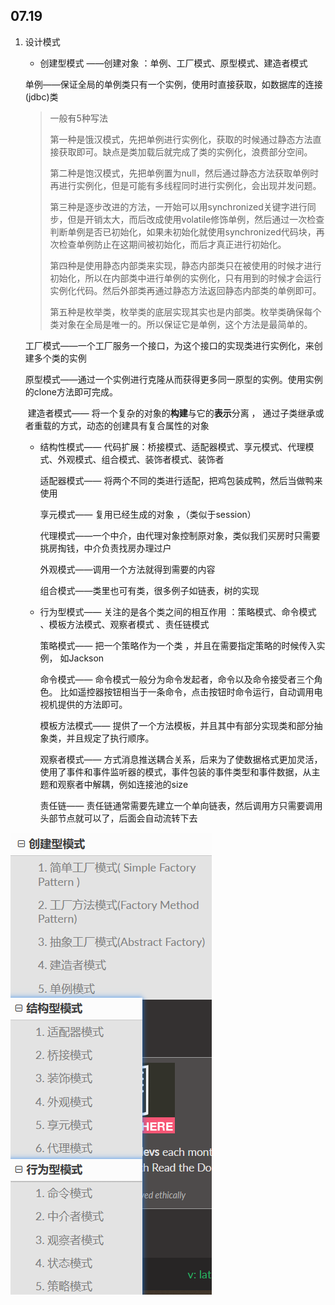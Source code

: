 ## 07.19

1. 设计模式

   * 创建型模式 ——创建对象 ：单例、工厂模式、原型模式、建造者模式

   ​	单例——保证全局的单例类只有一个实例，使用时直接获取，如数据库的连接(jdbc)类

   > 一般有5种写法
   >
   > 第一种是饿汉模式，先把单例进行实例化，获取的时候通过静态方法直接获取即可。缺点是类加载后就完成了类的实例化，浪费部分空间。
   >
   > 第二种是饱汉模式，先把单例置为null，然后通过静态方法获取单例时再进行实例化，但是可能有多线程同时进行实例化，会出现并发问题。
   >
   > 第三种是逐步改进的方法，一开始可以用synchronized关键字进行同步，但是开销太大，而后改成使用volatile修饰单例，然后通过一次检查判断单例是否已初始化，如果未初始化就使用synchronized代码块，再次检查单例防止在这期间被初始化，而后才真正进行初始化。
   >
   > 第四种是使用静态内部类来实现，静态内部类只在被使用的时候才进行初始化，所以在内部类中进行单例的实例化，只有用到的时候才会运行实例化代码。然后外部类再通过静态方法返回静态内部类的单例即可。
   >
   > 第五种是枚举类，枚举类的底层实现其实也是内部类。枚举类确保每个类对象在全局是唯一的。所以保证它是单例，这个方法是最简单的。

   ​	工厂模式——一个工厂服务一个接口，为这个接口的实现类进行实例化，来创建多个类的实例

   ​	原型模式——通过一个实例进行克隆从而获得更多同一原型的实例。使用实例的clone方法即可完成。

   ​	建造者模式—— 将一个复杂的对象的**构建**与它的**表示**分离 ， 通过子类继承或者重载的方式，动态的创建具有复合属性的对象 

   * 结构性模式—— 代码扩展：桥接模式、适配器模式、享元模式、代理模式、外观模式、组合模式、装饰者模式、装饰者

     适配器模式——  将两个不同的类进行适配，把鸡包装成鸭，然后当做鸭来使用 

     享元模式—— 复用已经生成的对象 ，（类似于session）

     代理模式——一个中介，由代理对象控制原对象，类似我们买房时只需要挑房掏钱，中介负责找房办理过户

     外观模式——调用一个方法就得到需要的内容

     组合模式——类里也可有类，很多例子如链表，树的实现

   * 行为型模式——  关注的是各个类之间的相互作用 ：策略模式、命令模式 、模板方法模式、观察者模式 、责任链模式

     策略模式—— 把一个策略作为一个类  ，并且在需要指定策略的时候传入实例， 如Jackson

     命令模式—— 命令模式一般分为命令发起者，命令以及命令接受者三个角色。  比如遥控器按钮相当于一条命令，点击按钮时命令运行，自动调用电视机提供的方法即可。 

     模板方法模式—— 提供了一个方法模板，并且其中有部分实现类和部分抽象类，并且规定了执行顺序。 

      观察者模式—— 方式消息推送耦合关系，后来为了使数据格式更加灵活，使用了事件和事件监听器的模式，事件包装的事件类型和事件数据，从主题和观察者中解耦，例如连接池的size

     责任链—— 责任链通常需要先建立一个单向链表，然后调用方只需要调用头部节点就可以了，后面会自动流转下去  

![1595129169886](images/1595129169886.png)

